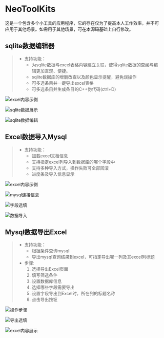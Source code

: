 # NeoToolKits
这是一个包含多个小工具的应用程序，它的存在仅为了提高本人工作效率，并不可应用于其他场景。如需用于其他场景，可在本源码基础上自行修改。

## sqlite数据编辑器

> - 支持功能：
>    - 为sqlite数据与excel表格内容建立关联，使得sqlite数据的查阅与编辑更加直观、便捷。
>    - sqlite数据库的增删改查以及颜色显示提醒，避免误操作
>    - 可多选条目并一键导出excel表格
>    - 可多选条目并生成条目的C++伪代码(ctrl+D)

![excel内容示例](https://github.com/JaneYih/QT_NeoToolKits/blob/master/doc/images/DbScriptEditorTool/0.bmp)

![sqlite数据展示](https://github.com/JaneYih/QT_NeoToolKits/blob/master/doc/images/DbScriptEditorTool/1.bmp)

![sqlite数据编辑](https://github.com/JaneYih/QT_NeoToolKits/blob/master/doc/images/DbScriptEditorTool/2.bmp)

## Excel数据导入Mysql

> - 支持功能：
>    - 加载excel文档信息
>    - 支持指定excel列导入到数据库的哪个字段中
>    - 支持多种导入方式，操作失败可全部回滚
>    - 进度条及导入信息显示

![excel内容示例](https://github.com/JaneYih/QT_NeoToolKits/blob/master/doc/images/ExcelDataUploadTool/1.bmp)

![mysql连接信息](https://github.com/JaneYih/QT_NeoToolKits/blob/master/doc/images/ExcelDataUploadTool/2.bmp)

![字段选填](https://github.com/JaneYih/QT_NeoToolKits/blob/master/doc/images/ExcelDataUploadTool/3.png)

![数据导入](https://github.com/JaneYih/QT_NeoToolKits/blob/master/doc/images/ExcelDataUploadTool/4.bmp)

## Mysql数据导出Excel

> - 支持功能：
>    - 根据条件查询mysql
>    - 导出mysql查询结果到excel，可指定导出哪一列及其excel列标题
> - 步骤:
>   1. 选择导出Excel页面
>   2. 填写筛选条件
>   3. 设置数据库信息
>   4. 选择哪些字段需要导出
>   5. 设置字段导出到Excel时，所在列的标题名称
>   6. 点击导出按钮

![操作步骤](https://github.com/JaneYih/QT_NeoToolKits/blob/master/doc/images/DatabaseDataExportTool/0.bmp)

![导出选填](https://github.com/JaneYih/QT_NeoToolKits/blob/master/doc/images/DatabaseDataExportTool/1.bmp)

![excel内容展示](https://github.com/JaneYih/QT_NeoToolKits/blob/master/doc/images/DatabaseDataExportTool/2.bmp)



